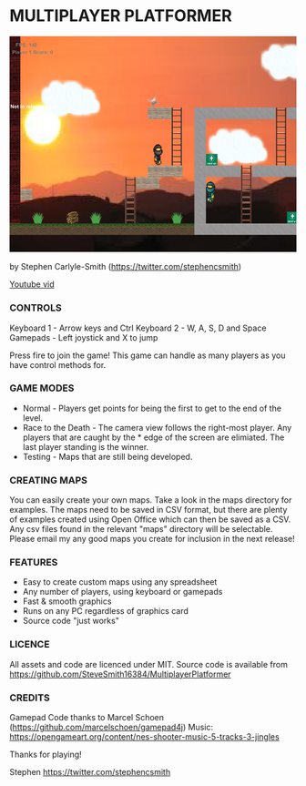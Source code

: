 # MULTIPLAYER PLATFORMER

![ss1.png](https://raw.githubusercontent.com/SteveSmith16384/MultiplayerPlatformer/master/docs/screenshots/ss1.png)

by Stephen Carlyle-Smith (https://twitter.com/stephencsmith)

[Youtube vid](https://www.youtube.com/watch?v=gKTC4e8nbpw)


### CONTROLS
Keyboard 1 - Arrow keys and Ctrl
Keyboard 2 - W, A, S, D and Space
Gamepads - Left joystick and X to jump

Press fire to join the game!  This game can handle as many players as you have control methods for.


### GAME MODES
* Normal - Players get points for being the first to get to the end of the level.
* Race to the Death - The camera view follows the right-most player.  Any players that are caught by the * edge of the screen are elimiated.  The last player standing is the winner.
* Testing - Maps that are still being developed.


### CREATING MAPS
You can easily create your own maps.  Take a look in the maps directory for examples.  The maps need to be saved in CSV format, but there are plenty of examples created using Open Office which can then be saved as a CSV.  Any csv files found in the relevant "maps" directory will be selectable.  Please email my any good maps you create for inclusion in the next release!


### FEATURES
* Easy to create custom maps using any spreadsheet
* Any number of players, using keyboard or gamepads
* Fast & smooth graphics
* Runs on any PC regardless of graphics card
* Source code "just works"


### LICENCE
All assets and code are licenced under MIT.  Source code is available from https://github.com/SteveSmith16384/MultiplayerPlatformer


### CREDITS
Gamepad Code thanks to Marcel Schoen (https://github.com/marcelschoen/gamepad4j)
Music: https://opengameart.org/content/nes-shooter-music-5-tracks-3-jingles


Thanks for playing!

Stephen
https://twitter.com/stephencsmith
